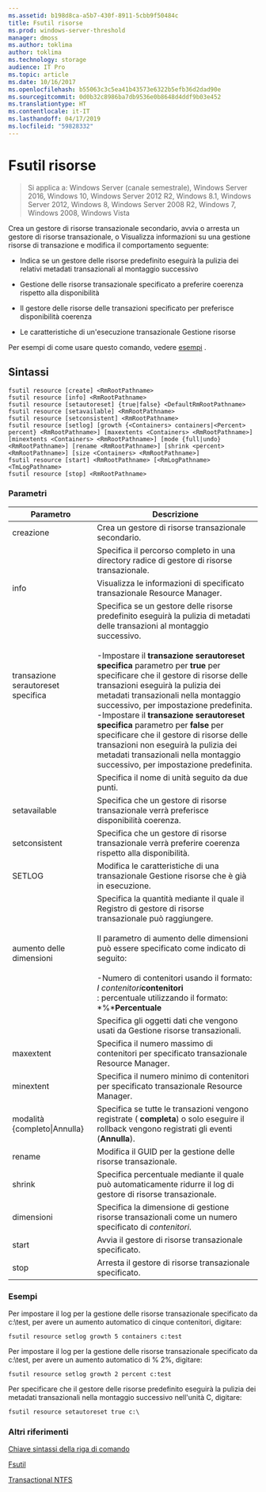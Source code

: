 ```yaml
---
ms.assetid: b198d8ca-a5b7-430f-8911-5cbb9f50484c
title: Fsutil risorse
ms.prod: windows-server-threshold
manager: dmoss
ms.author: toklima
author: toklima
ms.technology: storage
audience: IT Pro
ms.topic: article
ms.date: 10/16/2017
ms.openlocfilehash: b55063c3c5ea41b43573e6322b5efb36d2dad90e
ms.sourcegitcommit: 0d0b32c8986ba7db9536e0b8648d4ddf9b03e452
ms.translationtype: HT
ms.contentlocale: it-IT
ms.lasthandoff: 04/17/2019
ms.locfileid: "59828332"
---
```

# <a name="fsutil-resource"></a>Fsutil risorse
>Si applica a: Windows Server (canale semestrale), Windows Server 2016, Windows 10, Windows Server 2012 R2, Windows 8.1, Windows Server 2012, Windows 8, Windows Server 2008 R2, Windows 7, Windows 2008, Windows Vista

Crea un gestore di risorse transazionale secondario, avvia o arresta un gestore di risorse transazionale, o Visualizza informazioni su una gestione risorse di transazione e modifica il comportamento seguente:

-   Indica se un gestore delle risorse predefinito eseguirà la pulizia dei relativi metadati transazionali al montaggio successivo

-   Gestione delle risorse transazionale specificato a preferire coerenza rispetto alla disponibilità

-   Il gestore delle risorse delle transazioni specificato per preferisce disponibilità coerenza

-   Le caratteristiche di un'esecuzione transazionale Gestione risorse

Per esempi di come usare questo comando, vedere [esempi](#BKMK_examples) .

## <a name="syntax"></a>Sintassi

```
fsutil resource [create] <RmRootPathname>
fsutil resource [info] <RmRootPathname>
fsutil resource [setautoreset] {true|false} <DefaultRmRootPathname>
fsutil resource [setavailable] <RmRootPathname>
fsutil resource [setconsistent] <RmRootPathname>
fsutil resource [setlog] [growth {<Containers> containers|<Percent> percent} <RmRootPathname>] [maxextents <Containers> <RmRootPathname>] [minextents <Containers> <RmRootPathname>] [mode {full|undo} <RmRootPathname>] [rename <RmRootPathname>] [shrink <percent> <RmRootPathname>] [size <Containers> <RmRootPathname>]
fsutil resource [start] <RmRootPathname> [<RmLogPathname> <TmLogPathname>
fsutil resource [stop] <RmRootPathname>

```

### <a name="parameters"></a>Parametri

|Parametro|Descrizione|
|-------------|---------------|
|creazione|Crea un gestore di risorse transazionale secondario.|
|<RmRootPathname>|Specifica il percorso completo in una directory radice di gestore di risorse transazionale.|
|info|Visualizza le informazioni di specificato transazionale Resource Manager.|
|transazione serautoreset specifica|Specifica se un gestore delle risorse predefinito eseguirà la pulizia di metadati delle transazioni al montaggio successivo.<br /><br />-Impostare il **transazione serautoreset specifica** parametro per **true** per specificare che il gestore di risorse delle transazioni eseguirà la pulizia dei metadati transazionali nella montaggio successivo, per impostazione predefinita.<br />-Impostare il **transazione serautoreset specifica** parametro per **false** per specificare che il gestore di risorse delle transazioni non eseguirà la pulizia dei metadati transazionali nella montaggio successivo, per impostazione predefinita.|
|<DefaultRmRootPathname>|Specifica il nome di unità seguito da due punti.|
|setavailable|Specifica che un gestore di risorse transazionale verrà preferisce disponibilità coerenza.|
|setconsistent|Specifica che un gestore di risorse transazionale verrà preferire coerenza rispetto alla disponibilità.|
|SETLOG|Modifica le caratteristiche di una transazionale Gestione risorse che è già in esecuzione.|
|aumento delle dimensioni|Specifica la quantità mediante il quale il Registro di gestore di risorse transazionale può raggiungere.<br /><br />Il parametro di aumento delle dimensioni può essere specificato come indicato di seguito:<br /><br />-Numero di contenitori usando il formato: *I contenitori***contenitori**<br />:   percentuale utilizzando il formato: *%***Percentuale**|
|<containers>|Specifica gli oggetti dati che vengono usati da Gestione risorse transazionali.|
|maxextent|Specifica il numero massimo di contenitori per specificato transazionale Resource Manager.|
|minextent|Specifica il numero minimo di contenitori per specificato transazionale Resource Manager.|
|modalità {completo&#124;Annulla}|Specifica se tutte le transazioni vengono registrate ( **completa**) o solo eseguire il rollback vengono registrati gli eventi (**Annulla**).|
|rename|Modifica il GUID per la gestione delle risorse transazionale.|
|shrink|Specifica percentuale mediante il quale può automaticamente ridurre il log di gestore di risorse transazionale.|
|dimensioni|Specifica la dimensione di gestione risorse transazionali come un numero specificato di *contenitori*.|
|start|Avvia il gestore di risorse transazionale specificato.|
|stop|Arresta il gestore di risorse transazionale specificato.|

### <a name="BKMK_examples"></a>Esempi
Per impostare il log per la gestione delle risorse transazionale specificato da c:\test, per avere un aumento automatico di cinque contenitori, digitare:

```
fsutil resource setlog growth 5 containers c:test
```

Per impostare il log per la gestione delle risorse transazionale specificato da c:\test, per avere un aumento automatico di % 2%, digitare:

```
fsutil resource setlog growth 2 percent c:test
```

Per specificare che il gestore delle risorse predefinito eseguirà la pulizia dei metadati transazionali nella montaggio successivo nell'unità C, digitare:

```
fsutil resource setautoreset true c:\  
```

### <a name="additional-references"></a>Altri riferimenti
[Chiave sintassi della riga di comando](Command-Line-Syntax-Key.md)

[Fsutil](Fsutil.md)

[Transactional NTFS](https://go.microsoft.com/fwlink/?LinkID=165402)



